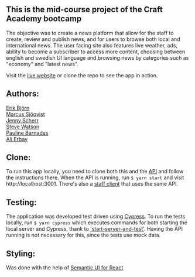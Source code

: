 ## This is the mid-course project of the Craft Academy bootcamp

The objective was to create a news platform that allow for the staff to create, review and publish news, and for users to browse both local and international news. The user facing site also features live weather, ads, ability to become a subscriber to access more content, choosing between english and swedish UI language and browsing news by categories such as "economy" and "latest news".

Visit the [live website](http://dailynewssense.netlify.app) or clone the repo to see the app in action.


## Authors:

[Erik Björn](https://github.com/erikbjoern)  
[Marcus Sjöqvist](https://github.com/viamarcus)  
[Jenny Scherr](https://github.com/jysmys)  
[Steve Watson](https://github.com/designerofthing)  
[Pauline Barnades](https://github.com/PaulineBA)  
[Ali Erbay](https://github.com/kermit-klein)  

## Clone:

To run this app locally, you need to clone both this and the [API](https://github.com/erikbjoern/newsroom_api-april-2020) and follow the instructions there. When the API is running, run `$ yarn start` and visit http://localhost:3001. There's also a [staff client](https://github.com/erikbjoern/newsroom_staff-april-2020) that uses the same API.

## Testing:

The application was developed test driven using [Cypress](https://cypress.io). To run the tests locally, run `$ yarn cypress` which executes commands for both starting the local server and Cypress, thank to ['start-server-and-test'](https://github.com/bahmutov/start-server-and-test#readme). Having the API running is not necessary for this, since the tests use mock data.

## Styling:

Was done with the help of [Semantic UI for React](https://react.semantic-ui.com/)
